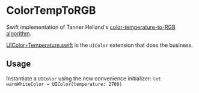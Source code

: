 # ColorTempToRGB
Swift implementation of Tanner Helland's [color-temperature-to-RGB algorithm](http://www.tannerhelland.com/4435/convert-temperature-rgb-algorithm-code).

[UIColor+Temperature.swift](https://github.com/davidf2281/ColorTempToRGB/blob/master/Sample%20Project/UIColor+Temperature.swift) is the `UIColor` extension that does the business.

## Usage
Instantiate a `UIColor` using the new convenience initializer:
`let warmWhiteColor = UIColor(temperature: 2700)`
